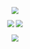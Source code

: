 <p align="center">
  <a href="https://github.com/Tescoo">
    <img src="https://discord.c99.nl/widget/theme-4/726857230674034699.png"/>
     </a>
</p>

<p align="center">
  <tr>
    <td align="center" style="padding=0;width=50%;">
      <img src="https://github-readme-stats.vercel.app/api/?username=Tescoo&title_color=8A2BE2&text_color=e2e2e2&show_icons=true&bg_color=00000000&hide_border=true&icon_color=8A2BE2&hide_title=true&count_private=true&include_all_commits=true&enable_animations=true" />
    </td>
        <td align="center" style="padding=0;width=50%;">
      <img src="https://github-readme-stats.vercel.app/api/top-langs/?username=Tescoo&title_color=8A2BE2&text_color=e2e2e2&show_icons=true&bg_color=00000000&hide_border=true&icon_color=8A2BE2&hide_title=true&count_private=true&enable_animations=true" />
    </td>
  </tr>
</p>

<p align="center">
  <img src="https://cdn.discordapp.com/attachments/871115828181991466/871438645452742766/L1mynAj.png"/>
</p>
